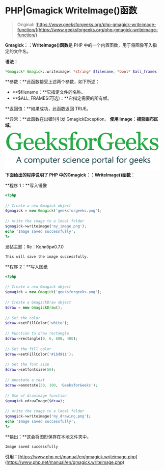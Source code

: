 # PHP|Gmagick WriteImage()函数

> Original: [https://www.geeksforgeeks.org/php-gmagick-writeimage-function/](https://www.geeksforgeeks.org/php-gmagick-writeimage-function/)

**Gmagick：：WriteImage()函数**是 PHP 中的一个内置函数，用于将图像写入指定的文件名。

**语法：**

```php
*Gmagick* Gmagick::writeimage( *string* $filename, *bool* $all_frames )
```

**参数：**此函数接受上述两个参数，如下所述：

*   **$filename：**它指定文件的名称。
*   **$ALL_FRAMES(可选)：**它指定需要的所有帧。

**返回值：**如果成功，此函数返回 TRUE。

**异常：**此函数在出错时引发 GmagickException。
**使用 Image：**捕获画布区域。
![](img/07c99ec29e7a50fc3ea91a9d4a8d2f31.png)
下面给出的程序说明了 PHP 中的**Gmagick：：WriteImage()函数**：

**程序 1：**写入镜像

```php
<?php

// Create a new Gmagick object
$gmagick = new Gmagick('geeksforgeeks.png');

// Write the image to a local folder
$gmagick->writeimage('my_image.png');
echo 'Image saved successfully';
?>
```

发帖主题：Re：Колибри0.7.0

```php
This will save the image successfully.
```

**程序 2：**写入图纸

```php
<?php

// Create a new Gmagick object
$gmagick = new Gmagick('geeksforgeeks.png');

// Create a GmagickDraw object
$draw = new GmagickDraw();

// Set the color
$draw->setFillColor('white');

// Function to draw rectangle
$draw->rectangle(0, 0, 800, 400);

// Set the fill color
$draw->setFillColor('#1bd911');

// Set the font size
$draw->setfontsize(50);

// Annotate a text
$draw->annotate(30, 100, 'GeeksforGeeks');

// Use of drawimage function
$gmagick->drawImage($draw);

// Write the image to a local folder
$gmagick->writeimage('my_drawing.png');
echo 'Image saved successfully';
?>
```

**输出：**这会将图形保存在本地文件夹中。

```php
Image saved successfully
```

**引用：**[https://www.php.net/manual/en/gmagick.writeimage.php](https://www.php.net/manual/en/gmagick.writeimage.php)